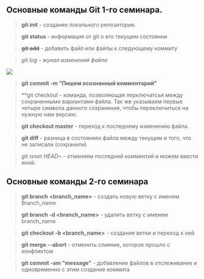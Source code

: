 ## Основные команды Git 1-го семинара.

>**git init** - создание локального репозитория.

>**git status** - информация от git о его текущем состоянии

>~~**git add**~~ - добавить файл или файлы к следующему коммиту

>*git log* - *жунал изменений файла*

![](https://avatars.mds.yandex.net/i?id=1ba5970a73ab5b8b61d8b762d6b83b31-5221753-images-thumbs&n=13)

>**git commit -m "Пишем осознанный комментарий"**

>**git checkout - команда, позволяющая перключатсья между сохраненными вариантами файла. Так же указываем первые четыре символа данного сохранения, чтобы переключиться на нужную нам версию.

>**git checkout master** - переход к последнему изменению файла.

>**git diff** - разница в состояниях файла между текущим и того, что не записали (сохранили)

>*git reset HEAD~* - отменяем последний комментий и можем ввести иной.



## Основные команды 2-го семинара

> **git branch** **<branch_name>** - создать новую ветку с именем Branch_name

> **git branch -d <branch_name>** - удалить ветку с именем branch_name

>**git checkout -b <branch_name>** - создание ветки и переход к ней

>**git merge --abort** - отменить слияние, которое прошло с конфликтом

>**git commit -am "message"** - добавление файлов в отслеживание и одновременно с этим создание коммита
